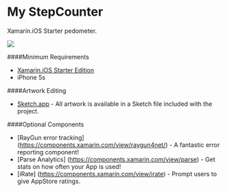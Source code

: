 My StepCounter
==============

Xamarin.iOS Starter pedometer.

![](http://i1.wp.com/micjames.co.uk/wp-content/uploads/2013/12/medium.png?zoom=1&resize=281%2C540) 

####Minimum Requirements

* [Xamarin.iOS Starter Edition](https://store.xamarin.com)
* iPhone 5s

####Artwork Editing
* [Sketch.app](http://www.bohemiancoding.com/sketch/) - All artwork is available in a Sketch file included with the project.

####Optional Components
* [RayGun error tracking] (https://components.xamarin.com/view/raygun4net/) - A fantastic error reporting component! 
* [Parse Analytics] (https://components.xamarin.com/view/parse) - Get stats on how often your App is used!
* [iRate] (https://components.xamarin.com/view/irate) - Prompt users to give AppStore ratings. 


